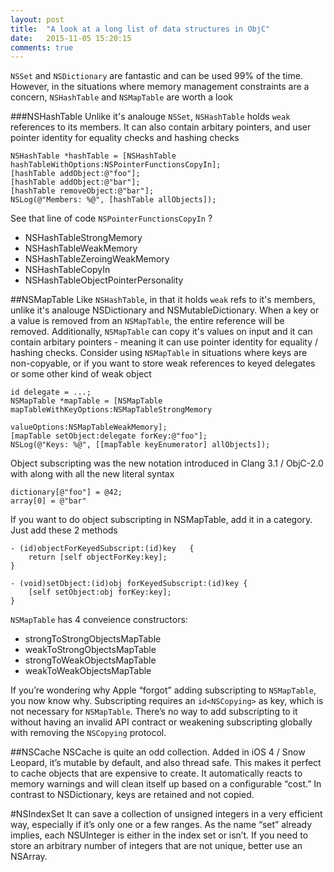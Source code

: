 ```yaml
---
layout: post
title:  "A look at a long list of data structures in ObjC"
date:   2015-11-05 15:20:15
comments: true
---
```


`NSSet` and `NSDictionary` are fantastic and can be used 99% of the time. However, in the situations where memory management constraints are a concern, `NSHashTable` and `NSMapTable` are worth a look

###NSHashTable
Unlike it's analouge `NSSet`, `NSHashTable` holds `weak` references to its members. It can also contain arbitary pointers, and user pointer identity for equality checks and hashing checks

	NSHashTable *hashTable = [NSHashTable hashTableWithOptions:NSPointerFunctionsCopyIn];
	[hashTable addObject:@"foo"];
	[hashTable addObject:@"bar"];
	[hashTable removeObject:@"bar"];
   	NSLog(@"Members: %@", [hashTable allObjects]);

See that line of code `NSPointerFunctionsCopyIn` ? 
- NSHashTableStrongMemory
- NSHashTableWeakMemory
- NSHashTableZeroingWeakMemory
- NSHashTableCopyIn
- NSHashTableObjectPointerPersonality

##NSMapTable
Like `NSHashTable`, in that it holds `weak` refs to it's members, unlike it's analouge NSDictionary and NSMutableDictionary. When a key or a value is removed from an `NSMapTable`, the entire reference will be removed. Additionally, `NSMapTable` can copy it's values on input and it can contain arbitary pointers - meaning it can use pointer identity for equality / hashing checks. Consider using `NSMapTable` in situations where keys are non-copyable, or if you want to store weak references to keyed delegates or some other kind of weak object

```
id delegate = ...;
NSMapTable *mapTable = [NSMapTable mapTableWithKeyOptions:NSMapTableStrongMemory
                                             valueOptions:NSMapTableWeakMemory];
[mapTable setObject:delegate forKey:@"foo"];
NSLog(@"Keys: %@", [[mapTable keyEnumerator] allObjects]);
```

Object subscripting was the new notation introduced in Clang 3.1 / ObjC-2.0 with along with all the new literal syntax

```
dictionary[@"foo"] = @42;
array[0] = @"bar"
```

If you want to do object subscripting in NSMapTable, add it in a category. Just add these 2 methods

```
- (id)objectForKeyedSubscript:(id)key	{
	return [self objectForKey:key];
}

- (void)setObject:(id)obj forKeyedSubscript:(id)key	{
	[self setObject:obj forKey:key];
}
```

`NSMapTable` has 4 conveience constructors:
- strongToStrongObjectsMapTable
- weakToStrongObjectsMapTable
- strongToWeakObjectsMapTable
- weakToWeakObjectsMapTable

If you’re wondering why Apple “forgot” adding subscripting to `NSMapTable`, you now know why. Subscripting requires an `id<NSCopying>` as key, which is not necessary for `NSMapTable`. There’s no way to add subscripting to it without having an invalid API contract or weakening subscripting globally with removing the `NSCopying` protocol.

##NSCache
NSCache is quite an odd collection. Added in iOS 4 / Snow Leopard, it’s mutable by default, and also thread safe. This makes it perfect to cache objects that are expensive to create.  It automatically reacts to memory warnings and will clean itself up based on a configurable “cost.” In contrast to NSDictionary, keys are retained and not copied.

#NSIndexSet
 It can save a collection of unsigned integers in a very efficient way, especially if it’s only one or a few ranges. As the name “set” already implies, each NSUInteger is either in the index set or isn’t. If you need to store an arbitrary number of integers that are not unique, better use an NSArray.